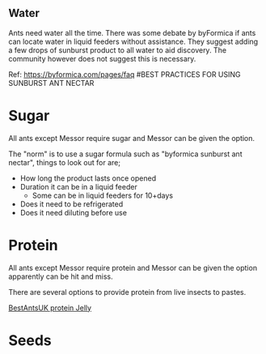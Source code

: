 ## Water

Ants need water all the time.  There was some debate by byFormica if ants can locate water in liquid feeders without assistance. They suggest adding a few drops of sunburst product to all water to aid discovery. The community however does not suggest this is necessary.

Ref: https://byformica.com/pages/faq #BEST PRACTICES FOR USING SUNBURST ANT NECTAR 

# Sugar

All ants except Messor require sugar and Messor can be given the option.

The "norm" is to use a sugar formula such as "byformica sunburst ant nectar", things to look out for are;

- How long the product lasts once opened
- Duration it can be in a liquid feeder
    - Some can be in liquid feeders for 10+days
- Does it need to be refrigerated 
- Does it need diluting before use


# Protein

All ants except Messor require protein and Messor can be given the option apparently can be hit and miss.

There are several options to provide protein from live insects to pastes.

[BestAntsUK protein Jelly](food/best_ants_protein_jelly.md)


# Seeds
